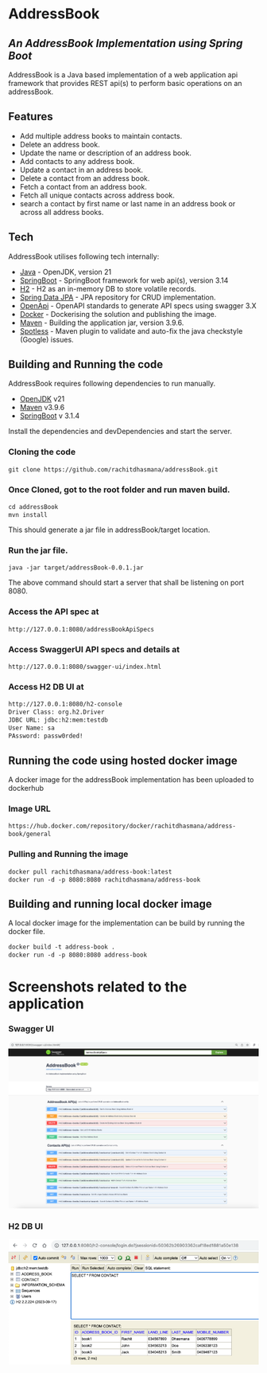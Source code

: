 # AddressBook
## _An AddressBook Implementation using Spring Boot_

AddressBook is a Java based implementation of a web application api framework that provides REST api(s) to 
perform basic operations on an addressBook. 

## Features

- Add multiple address books to maintain contacts.
- Delete an address book.
- Update the name or description of an address book.
- Add contacts to any address book.
- Update a contact in an address book.
- Delete a contact from an address book.
- Fetch a contact from an address book.
- Fetch all unique contacts across address book.
- search a contact by first name or last name in an address book or across all address books.

## Tech

AddressBook utilises following tech internally:

- [Java](https://openjdk.org/projects/jdk/21/) - OpenJDK, version 21
- [SpringBoot](https://spring.io/projects/spring-boot) - SpringBoot framework for web api(s), version 3.14
- [H2](https://www.h2database.com/html/main.html) - H2 as an in-memory DB to store volatile records.
- [Spring Data JPA](https://docs.spring.io/spring-data/jpa/docs/current/reference/html/) - JPA repository for CRUD implementation. 
- [OpenApi](https://www.openapis.org/) - OpenAPI standards to generate API specs using swagger 3.X
- [Docker](https://www.docker.com/) - Dockerising the solution and publishing the image.
- [Maven](https://maven.apache.org/) - Building the application jar, version 3.9.6.
- [Spotless](https://github.com/diffplug/spotless/tree/main/plugin-maven) - Maven plugin to validate and auto-fix the java checkstyle (Google) issues.


## Building and Running the code
AddressBook requires following dependencies to run manually.
 - [OpenJDK](https://openjdk.org/projects/jdk/21/) v21
 - [Maven](https://maven.apache.org/) v3.9.6
 - [SpringBoot](https://github.com/diffplug/spotless/tree/main/plugin-maven) v 3.1.4

Install the dependencies and devDependencies and start the server.

### Cloning the code
```
git clone https://github.com/rachitdhasmana/addressBook.git
```

### Once Cloned, got to the root folder and run maven build.
```
cd addressBook
mvn install
```
This should generate a jar file in addressBook/target location. 

### Run the jar file. 
```
java -jar target/addressBook-0.0.1.jar
```

The above command should start a server that shall be listening on port 8080.

### Access the API spec at
```
http://127.0.0.1:8080/addressBookApiSpecs
```
### Access SwaggerUI API specs and details at 
```
http://127.0.0.1:8080/swagger-ui/index.html
```
### Access H2 DB UI at
```
http://127.0.0.1:8080/h2-console
Driver Class: org.h2.Driver
JDBC URL: jdbc:h2:mem:testdb
User Name: sa
PAssword: passw0rded!
```

## Running the code using hosted docker image
A docker image for the addressBook implementation has been uploaded to dockerhub

### Image URL
```
https://hub.docker.com/repository/docker/rachitdhasmana/address-book/general
```
### Pulling and Running the image
```
docker pull rachitdhasmana/address-book:latest
docker run -d -p 8080:8080 rachitdhasmana/address-book
```

## Building and running local docker image
A local docker image for the implementation can be build by running the docker file.
```
docker build -t address-book .
docker run -d -p 8080:8080 address-book
```

# Screenshots related to the application
### Swagger UI
![img.png](swaggerUI.png)

### H2 DB UI
![img.png](H2UI.png)